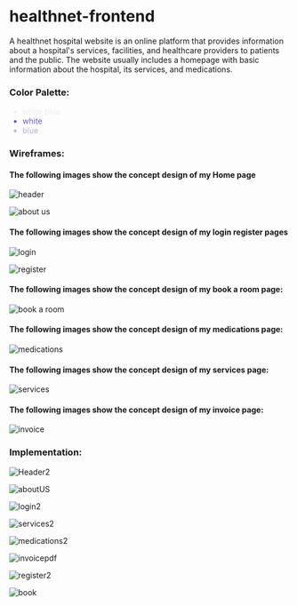 # healthnet-frontend
A healthnet hospital website is an online platform that provides information about a hospital's services, facilities, and healthcare providers to patients and the public.
The website usually includes a homepage with basic information about the hospital, its services, and medications.
### Color Palette:
<ul>
  <li style="color:#E9EEFB;">white blue</li>
  <li style="color:#655DBB;">white</li>
  <li style="color:#BFACE2;">blue</li>
</ul>


### Wireframes:

#### The following images show the concept design of my Home page

![header](https://user-images.githubusercontent.com/120685276/224604658-e25c184f-1c97-4efc-a721-77a7a4f6874c.png)

![about us](https://user-images.githubusercontent.com/120685276/224604671-b0f5f238-2524-4872-af12-24e57f406f22.png)

#### The following images show the concept design of my login register pages

![login](https://user-images.githubusercontent.com/120685276/224605281-cff982f6-045a-4695-8803-eee8dc1977a7.png)

![register](https://user-images.githubusercontent.com/120685276/224605291-4c6862da-b16b-4da6-aa09-a0b7e8baf57c.png)

#### The following images show the concept design of my book a room page:

![book a room](https://user-images.githubusercontent.com/120685276/224605495-2633b520-1176-462e-b3ec-7e24cd1a4b9c.png)

#### The following images show the concept design of my medications page:

![medications](https://user-images.githubusercontent.com/120685276/224605488-008a44f3-46f9-4d6b-b633-f5b77e5c5ab9.png)

#### The following images show the concept design of my services page:

![services](https://user-images.githubusercontent.com/120685276/224605461-0d40d889-c131-400d-a4f9-77c6d8be8dae.png)

#### The following images show the concept design of my invoice page:

![invoice](https://user-images.githubusercontent.com/120685276/224605445-a3b0a0e7-d473-4f91-a40f-a7a31f461653.png)



### Implementation:

![Header2](https://user-images.githubusercontent.com/120685276/224606167-31739bea-9f60-4141-a3fd-329d7316a06a.png)

![aboutUS](https://user-images.githubusercontent.com/120685276/224606171-f77a5bef-9498-4e2f-ab06-439ea353f412.png)

![login2](https://user-images.githubusercontent.com/120685276/224606187-465fa08a-89e0-4789-b10e-ffcc5280fccb.png)

![services2](https://user-images.githubusercontent.com/120685276/224606189-2ed00465-9cc9-477a-af79-d4d5674a6a2b.png)

![medications2](https://user-images.githubusercontent.com/120685276/224606192-5fbacf5a-2fe7-4fda-89b0-b801252c1b97.png)

![invoicepdf](https://user-images.githubusercontent.com/120685276/224606194-8c4b8f15-f697-4610-b5ae-42fc4937682e.png)

![register2](https://user-images.githubusercontent.com/120685276/224606196-0b6147d4-0939-4d30-b282-b0dcccdde164.png)

![book](https://user-images.githubusercontent.com/120685276/224606203-dd406294-1e82-4ba8-92ca-5aa8ed6fe7b0.png)




